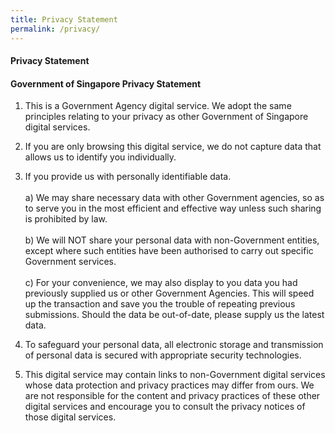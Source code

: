```yaml
---
title: Privacy Statement
permalink: /privacy/
---
```

#### Privacy Statement
#### Government of Singapore Privacy Statement

1. This is a Government Agency digital service. We adopt the same principles relating to your privacy as other Government of Singapore digital services.<br>
2. If you are only browsing this digital service, we do not capture data that allows us to identify you individually.<br>
3. If you provide us with personally identifiable data.<br><br>
                  a) We may share necessary data with other Government agencies, so as to serve you in the most efficient and effective way unless such sharing is prohibited by law.	<br><br>
					      b) We will NOT share your personal data with non-Government entities, except where such entities have been authorised to carry out specific Government services. <br><br>
					    c) For your convenience, we may also display to you data you had previously supplied us or other Government Agencies. This will speed up the transaction and save you the trouble of repeating previous submissions. Should the data be out-of-date, please supply us the latest data.<br>
					 
4. To safeguard your personal data, all electronic storage and transmission of personal data is secured with appropriate security technologies.<br>
5. This digital service may contain links to non-Government digital services whose data protection and privacy practices may differ from ours. We are not responsible for the content and privacy practices of these other digital services and encourage you to consult the privacy notices of those digital services.<br>